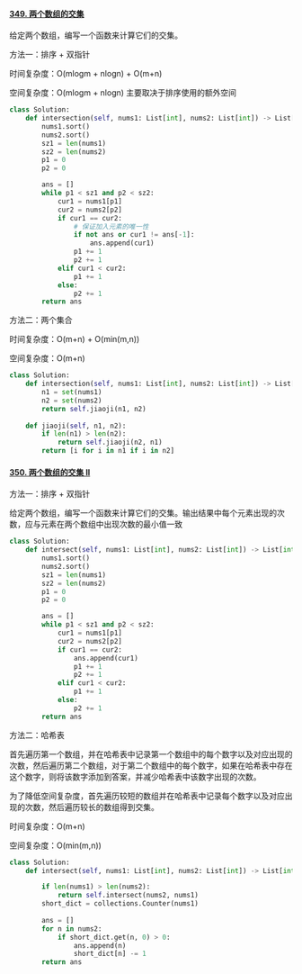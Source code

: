 #### [349. 两个数组的交集](https://leetcode-cn.com/problems/intersection-of-two-arrays/)

给定两个数组，编写一个函数来计算它们的交集。

方法一：排序 + 双指针

时间复杂度：O(mlogm + nlogn) + O(m+n)

空间复杂度：O(mlogm + nlogn) 主要取决于排序使用的额外空间

```python
class Solution:
    def intersection(self, nums1: List[int], nums2: List[int]) -> List[int]:
        nums1.sort()
        nums2.sort()
        sz1 = len(nums1)
        sz2 = len(nums2)
        p1 = 0
        p2 = 0

        ans = []
        while p1 < sz1 and p2 < sz2:
            cur1 = nums1[p1]
            cur2 = nums2[p2]
            if cur1 == cur2:
                # 保证加入元素的唯一性
                if not ans or cur1 != ans[-1]:
                    ans.append(cur1)
                p1 += 1
                p2 += 1
            elif cur1 < cur2:
                p1 += 1
            else:
                p2 += 1
        return ans

```



方法二：两个集合

时间复杂度：O(m+n) + O(min(m,n)) 

空间复杂度：O(m+n)

```python
class Solution:
    def intersection(self, nums1: List[int], nums2: List[int]) -> List[int]:
        n1 = set(nums1)
        n2 = set(nums2)
        return self.jiaoji(n1, n2)
    
    def jiaoji(self, n1, n2):
        if len(n1) > len(n2):
            return self.jiaoji(n2, n1)
        return [i for i in n1 if i in n2]
```

#### [350. 两个数组的交集 II](https://leetcode-cn.com/problems/intersection-of-two-arrays-ii/)

方法一：排序 + 双指针

给定两个数组，编写一个函数来计算它们的交集。输出结果中每个元素出现的次数，应与元素在两个数组中出现次数的最小值一致

```python
class Solution:
    def intersect(self, nums1: List[int], nums2: List[int]) -> List[int]:
        nums1.sort()
        nums2.sort()
        sz1 = len(nums1)
        sz2 = len(nums2)
        p1 = 0
        p2 = 0

        ans = []
        while p1 < sz1 and p2 < sz2:
            cur1 = nums1[p1]
            cur2 = nums2[p2]
            if cur1 == cur2:
                ans.append(cur1)
                p1 += 1
                p2 += 1
            elif cur1 < cur2:
                p1 += 1
            else:
                p2 += 1
        return ans
```

方法二：哈希表

首先遍历第一个数组，并在哈希表中记录第一个数组中的每个数字以及对应出现的次数，然后遍历第二个数组，对于第二个数组中的每个数字，如果在哈希表中存在这个数字，则将该数字添加到答案，并减少哈希表中该数字出现的次数。

为了降低空间复杂度，首先遍历较短的数组并在哈希表中记录每个数字以及对应出现的次数，然后遍历较长的数组得到交集。

时间复杂度：O(m+n)

空间复杂度：O(min⁡(m,n))

```python
class Solution:
    def intersect(self, nums1: List[int], nums2: List[int]) -> List[int]:

        if len(nums1) > len(nums2):
            return self.intersect(nums2, nums1)
        short_dict = collections.Counter(nums1)
        
        ans = []
        for n in nums2:
            if short_dict.get(n, 0) > 0:
                ans.append(n)
                short_dict[n] -= 1
        return ans
```

